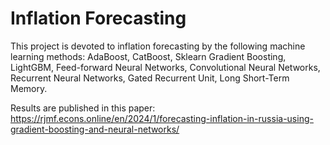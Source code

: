 # Inflation Forecasting

This project is devoted to inflation forecasting by the following machine learning methods:
AdaBoost, CatBoost, Sklearn Gradient Boosting, LightGBM, Feed-forward Neural Networks,
Convolutional Neural Networks, Recurrent Neural Networks, Gated Recurrent Unit, 
Long Short-Term Memory.

Results are published in this paper:
https://rjmf.econs.online/en/2024/1/forecasting-inflation-in-russia-using-gradient-boosting-and-neural-networks/
